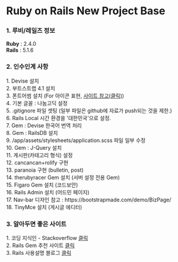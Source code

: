 # Ruby on Rails New Project Base

<h3 style="font-weight: bold">1. 루비/레일즈 정보</h3>
    <b>Ruby</b> : 2.4.0<br/>
    <b>Rails</b> : 5.1.6
    
<h3 style="font-weight: bold">2. 인수인계 사항</h3>
    1. Devise 설치<br/>
    2. 부트스트랩 4.1 설치<br/>
    3. 폰트어썸 설치 (For 아이콘 표현, <a href="https://fontawesome.com/icons" target="_blank">사이트 참고(클릭)</a>)<br/>
    4. 기본 글꼴 : 나눔고딕 설정<br/>
    5. .gitignore 파일 셋팅 (일부 파일은 github에 자료가 push되는 것을 제한.)<br/>
    6. Rails Local 시간 환경을 '대한민국'으로 설정.<br/>
    7. Gem : Devise 한국어 번역 처리<br/>
    8. Gem : RailsDB 설치<br/>
    9. /app/assets/stylesheets/application.scss 파일 일부 수정<br/>
    10. Gem : J-Query 설치<br/>
    11. 게시판(카테고리 형식) 설정<br/>
    12. cancancan+rolify 구현<br/>
    13. paranoia 구현 (bulletin, post)<br/>
    14. therubyracer Gem 설치 (서버 설정 전용 Gem)<br/>
    15. Figaro Gem 설치 (코드보안)<br/>
    16. Rails Admin 설치 (어드민 페이지)<br/>
    17. Nav-bar 디자인 참고 : https://bootstrapmade.com/demo/BizPage/<br/>
    18. TinyMce 설치 (게시글 에디터)<br/>


<h3 style="font-weight: bold">3. 알아두면 좋은 사이트</h3>
    1. 코딩 지식인 - Stackoverflow <a href="http://stackoverflow.com" target="_blank">클릭</a><br/>
    2. Rails Gem 추천 사이트 <a href="https://www.ruby-toolbox.com/" target="_blank">클릭</a><br/>
    3. Rails 사용설명 블로그 <a href="http://blog.naver.com/kbs4674" target="_blank">클릭</a><br/>